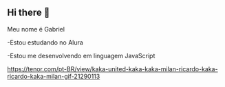 ## Hi there 👋

Meu nome é Gabriel

-Estou estudando no Alura

-Estou me desenvolvendo em linguagem JavaScript


https://tenor.com/pt-BR/view/kaka-united-kaka-kaka-milan-ricardo-kaka-ricardo-kaka-milan-gif-21290113
